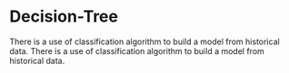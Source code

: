 # Decision-Tree
There is a use of classification algorithm to build a model from historical data. 
There is a use of classification algorithm to build a model from historical data.


